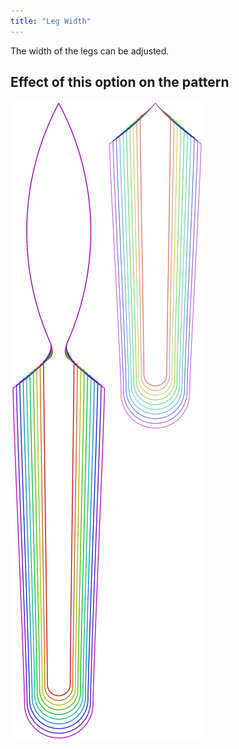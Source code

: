 ```yaml
---
title: "Leg Width"
---
```


The width of the legs can be adjusted. 



## Effect of this option on the pattern
![This image shows the effect of this option by superimposing several variants that have a different value for this option](octoplushy_legwidth_sample.svg "Effect of this option on the pattern")
